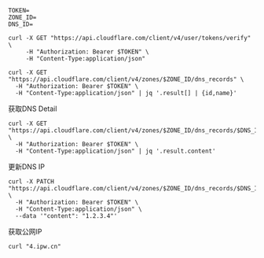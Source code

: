```shell Profile
TOKEN=
ZONE_ID=
DNS_ID=
```

```shell 验证Token
curl -X GET "https://api.cloudflare.com/client/v4/user/tokens/verify" \
     -H "Authorization: Bearer $TOKEN" \
     -H "Content-Type:application/json"
```
```shell 获取所有DNS记录
curl -X GET "https://api.cloudflare.com/client/v4/zones/$ZONE_ID/dns_records" \
  -H "Authorization: Bearer $TOKEN" \
  -H "Content-Type:application/json" | jq '.result[] | {id,name}'
```

获取DNS Detail
```shell
curl -X GET "https://api.cloudflare.com/client/v4/zones/$ZONE_ID/dns_records/$DNS_ID" \
  -H "Authorization: Bearer $TOKEN" \
  -H "Content-Type:application/json" | jq '.result.content'
```

更新DNS IP
```shell
curl -X PATCH "https://api.cloudflare.com/client/v4/zones/$ZONE_ID/dns_records/$DNS_ID" \
  -H "Authorization: Bearer $TOKEN" \
  -H "Content-Type:application/json" \
  --data '"content": "1.2.3.4"'
```

获取公网IP
```shell
curl "4.ipw.cn"
```  

